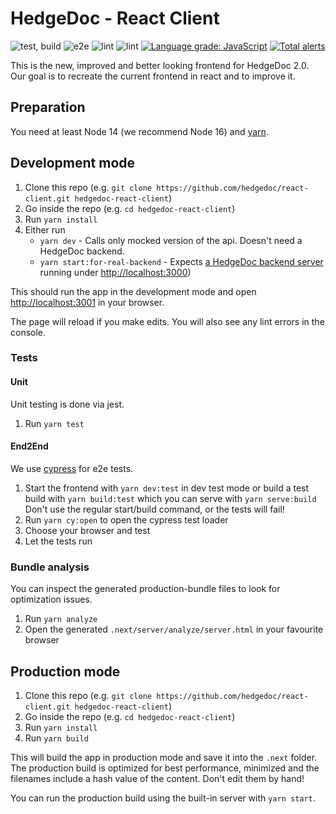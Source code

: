 <!--
SPDX-FileCopyrightText: 2021 The HedgeDoc developers (see AUTHORS file)

SPDX-License-Identifier: CC-BY-SA-4.0
-->

# HedgeDoc - React Client

![test, build](https://github.com/hedgedoc/react-client/workflows/test,%20build/badge.svg)
![e2e](https://github.com/hedgedoc/react-client/workflows/e2e/badge.svg)
![lint](https://github.com/hedgedoc/react-client/workflows/lint/badge.svg)
![lint](https://github.com/hedgedoc/react-client/workflows/lint/badge.svg)
[![Language grade: JavaScript](https://img.shields.io/lgtm/grade/javascript/g/hedgedoc/react-client.svg?logo=lgtm&logoWidth=18)](https://lgtm.com/projects/g/hedgedoc/react-client/context:javascript)
[![Total alerts](https://img.shields.io/lgtm/alerts/g/hedgedoc/react-client.svg?logo=lgtm&logoWidth=18)](https://lgtm.com/projects/g/hedgedoc/react-client/alerts/)

This is the new, improved and better looking frontend for HedgeDoc 2.0. Our goal is to recreate the current frontend in
react and to improve it.

## Preparation

You need at least Node 14 (we recommend Node 16) and [yarn](https://yarnpkg.com/).

## Development mode

1. Clone this repo (e.g. `git clone https://github.com/hedgedoc/react-client.git hedgedoc-react-client`)
2. Go inside the repo (e.g. `cd hedgedoc-react-client`)
3. Run `yarn install`
4. Either run
    - `yarn dev` - Calls only mocked version of the api. Doesn't need a HedgeDoc backend.
    - `yarn start:for-real-backend` -
      Expects [a HedgeDoc backend server](https://github.com/hedgedoc/hedgedoc/tree/develop) running
      under [http://localhost:3000](http://localhost:3000))

This should run the app in the development mode and open [http://localhost:3001](http://localhost:3001) in your browser.

The page will reload if you make edits. You will also see any lint errors in the console.

### Tests

#### Unit

Unit testing is done via jest.

1. Run `yarn test`

#### End2End

We use [cypress](https://cypress.io) for e2e tests.

1. Start the frontend with `yarn dev:test` in dev test mode or build a test build with `yarn build:test` which you can
   serve with `yarn serve:build`
   Don't use the regular start/build command, or the tests will fail!
2. Run `yarn cy:open` to open the cypress test loader
3. Choose your browser and test
4. Let the tests run

### Bundle analysis

You can inspect the generated production-bundle files to look for optimization issues.

1. Run `yarn analyze`
2. Open the generated `.next/server/analyze/server.html` in your favourite browser

## Production mode

1. Clone this repo (e.g. `git clone https://github.com/hedgedoc/react-client.git hedgedoc-react-client`)
2. Go inside the repo (e.g. `cd hedgedoc-react-client`)
3. Run `yarn install`
4. Run `yarn build`

This will build the app in production mode and save it into the `.next` folder. The production build is optimized for
best performance, minimized and the filenames include a hash value of the content. Don't edit them by hand!

You can run the production build using the built-in server with `yarn start`.
